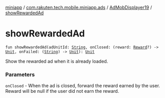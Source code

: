 [miniapp](../../index.md) / [com.rakuten.tech.mobile.miniapp.ads](../index.md) / [AdMobDisplayer19](index.md) / [showRewardedAd](./show-rewarded-ad.md)

# showRewardedAd

`fun showRewardedAd(adUnitId: `[`String`](https://kotlinlang.org/api/latest/jvm/stdlib/kotlin/-string/index.html)`, onClosed: (reward: `[`Reward`](../-reward/index.md)`?) -> `[`Unit`](https://kotlinlang.org/api/latest/jvm/stdlib/kotlin/-unit/index.html)`, onFailed: (`[`String`](https://kotlinlang.org/api/latest/jvm/stdlib/kotlin/-string/index.html)`) -> `[`Unit`](https://kotlinlang.org/api/latest/jvm/stdlib/kotlin/-unit/index.html)`): `[`Unit`](https://kotlinlang.org/api/latest/jvm/stdlib/kotlin/-unit/index.html)

Show the rewarded ad when it is already loaded.

### Parameters

`onClosed` - When the ad is closed, forward the reward earned by the user.
Reward will be null if the user did not earn the reward.